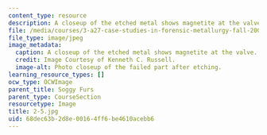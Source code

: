 ```yaml
---
content_type: resource
description: A closeup of the etched metal shows magnetite at the valve.
file: /media/courses/3-a27-case-studies-in-forensic-metallurgy-fall-2007/68dec63b2d8e00164ff6be4610acebb6_2-5.jpg
file_type: image/jpeg
image_metadata:
  caption: A closeup of the etched metal shows magnetite at the valve.
  credit: Image Courtesy of Kenneth C. Russell.
  image-alt: Photo closeup of the failed part after etching.
learning_resource_types: []
ocw_type: OCWImage
parent_title: Soggy Furs
parent_type: CourseSection
resourcetype: Image
title: 2-5.jpg
uid: 68dec63b-2d8e-0016-4ff6-be4610acebb6
---
```

